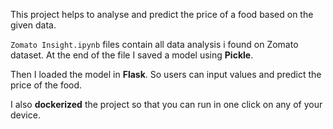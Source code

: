This project helps to analyse and predict the price of a food based on the given data.

`Zomato Insight.ipynb` files contain all data analysis i found on Zomato dataset. At the end of the file I saved a model using **Pickle**.

Then I loaded the model in **Flask**. So users can input values and predict the price of the food.

I also **dockerized** the project so that you can run in one click on any of your device.
